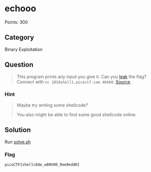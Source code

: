 # echooo 
Points: 300

## Category
Binary Exploitation

## Question
>This program prints any input you give it. Can you [leak](files/) the flag? Connect with `nc 2018shell1.picoctf.com 46960`. [Source](files/). 

### Hint
>Maybe try writing some shellcode?
>
>You also might be able to find some good shellcode online.

## Solution
Run [solve.sh](solution/solve.sh)

### Flag
`picoCTF{shellc0de_w00h00_9ee0edd0}`
